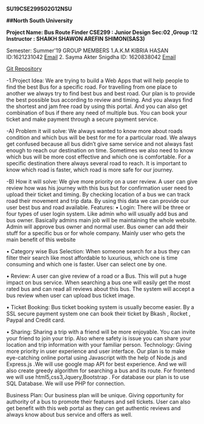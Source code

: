 **SU19CSE299S02G12NSU**


**##North South University**

**Project Name: Bus Route Finder
CSE299 : Junior Design
Sec:02 ,Group :12
Instructor :  SHAIKH SHAWON AREFIN SHIMON(SAS3)**

Semester: Summer'19
 GROUP MEMBERS 
 1.A.K.M KIBRIA HASAN                         ID:1621231042
          [Email](a.k.m.hasan@northsouth.edu)
 2. Sayma Akter Snigdha                       ID: 1620838042
          [Email](sayma.snigdha@northsouth.edu)
          
[Git Repository](https://github.com/Shanto96/SU19CSE299S02G12NSU/)

-1.Project Idea:
We are trying to build a Web Apps that will help people to find the best Bus for a specific road. For travelling from one place to another we always try to find best bus and best road. Our plan is to provide the best possible bus according to review and timing. And you always find the shortest and jam free road by using this portal.  And you can also get combination of bus if there any need of multiple bus. You can book your ticket and make payment through a secure payment service.

 -A)	Problem it will solve: 
We always wanted to know more about roads condition and which bus will be best for me for a particular road. We always get confused because all bus didn’t give same service and not always fast enough to reach our destination on time. Sometimes we also need to know which bus will be more cost effective and which one is comfortable. For a specific destination there always several road to reach. It is important to know which road is faster, which road is more safe for our journey.

 -B)	How it will solve:
We give more priority on a user review. A user can give review how was his journey with this bus but for confirmation user need to upload their ticket and timing.  By checking location of a bus we can track road their movement and trip data. By using this data we can provide our user best bus and road available.
Features:
 •	Login: There will be three or four types of user login system. Like admin who will usually add bus and bus owner. Basically admins main job will be maintaining the whole website. Admin will approve bus owner and normal user. Bus owner can add their stuff for a specific bus or for whole company. Mainly user who gets the main benefit of this website 

 •	Category wise Bus Selection: When someone search for a bus they can filter their search like most affordable to luxurious, which one is time consuming and which one is faster. User can select one by one.

 •	Review: A user can give review of a road or a Bus.  This will put a huge impact on bus service. When searching a bus one will easily get the most rated bus and can read all reviews about this bus. The system will accept a bus review when user can upload bus ticket image.

 •	Ticket Booking:  Bus ticket booking system is usually become easier. By a SSL secure payment system one can book their ticket by Bkash , Rocket , Paypal and Credit card.

 •	Sharing: Sharing a trip with a friend will be more enjoyable. You can invite your friend to join your trip. Also where safety is issue you can share your location and trip information with your familiar person.
Technology:
Giving more priority in user experience and user interface. Our plan is to make eye-catching  online portal using Javascript  with the help  of Node.js and Express.js .We will use google map API for best experience. And we will also create greedy algorithm for searching a bus and its route. For frontend we will use html5,css3,Jquery,Bootstrap . For database our plan is to use SQL Database. We will use PHP for connection.

Business Plan:
Our business plan will be unique. Giving opportunity for authority of a bus to promote their features and sell tickets. User can also get benefit with this web portal as they can get authentic reviews and always know about bus service and offers as well.

